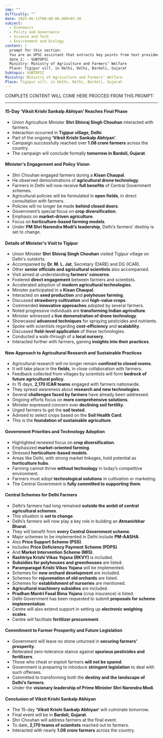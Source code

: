 ```yaml
---
imp: ""
difficulty: ""
date: 2025-06-11T00:00:00.000+05:30
subject:
  - Economics
  - Polity and Governance
  - Science and Tech
  - Environment and Ecology
content: |
  prompt for this section:
  You are an UPSC assistant that extracts key points from text provided by the user. Output ONLY the key points without additional comments. ENSURE 100% FACTUAL CORRECTNESS. take out the 5 most important from exam perspective. keypoints in a way that it covers the complete content in bullet points, each bullet point not more than 12 words.
  date_1: - SUBTOPIC
  Ministry: Ministry of Agriculture and Farmers’ Welfare
  Place: Tigipur vill. in Delhi, Delhi, Bardoli, Gujarat
Subtopic: SUBTOPIC
Ministry: Ministry of Agriculture and Farmers’ Welfare
Place: Tigipur vill. in Delhi, Delhi, Bardoli, Gujarat
---
```


COMPLETE CONTENT WILL COME HERE PROCCED FROM THIS PROMPT:

---

#### 15-Day ‘Viksit Krishi Sankalp Abhiyan’ Reaches Final Phase

- Union Agriculture Minister **Shri Shivraj Singh Chouhan** interacted with farmers.
- Interaction occurred in **Tigipur village, Delhi**.
- Part of the ongoing **‘Viksit Krishi Sankalp Abhiyan’**.
- Campaign successfully reached over **1.08 crore farmers** across the country.
- The campaign will conclude formally **tomorrow in Bardoli, Gujarat**.

#### Minister's Engagement and Policy Vision

- Shri Chouhan engaged farmers during a **Kisan Chaupal**.
- He observed demonstrations of **agricultural drone technology**.
- Farmers in Delhi will now receive **full benefits** of Central Government schemes.
- Agricultural policies will be formulated in **open fields**, in direct consultation with farmers.
- Policies will no longer be made **behind closed doors**.
- Government’s special focus on **crop diversification**.
- Emphasis on **market-driven agriculture**.
- Focus on **horticulture-based farming models**.
- Under **PM Shri Narendra Modi’s leadership**, Delhi’s farmers' destiny is set to change.

#### Details of Minister's Visit to Tigipur

- Union Minister **Shri Shivraj Singh Chouhan** visited Tigipur village on Delhi's outskirts.
- Accompanied by **Dr. M. L. Jat**, Secretary (DARE) and DG (ICAR).
- Other **senior officials and agricultural scientists** also accompanied.
- Visit aimed at understanding **farmers’ concerns**.
- Fostered **direct engagement** between farmers and scientists.
- Accelerated adoption of **modern agricultural technologies**.
- Minister participated in a **Kisan Chaupal**.
- Interacted on **seed production** and **polyhouse farming**.
- Discussed **strawberry cultivation** and **high-value crops**.
- Commended **innovative approaches** adopted by several farmers.
- Noted progressive individuals are **transforming Indian agriculture**.
- Minister witnessed a **live demonstration of drone technology**.
- Showcased **advanced techniques** for spraying pesticides and nutrients.
- Spoke with scientists regarding **cost-efficiency** and **scalability**.
- Discussed **field-level application** of these technologies.
- Conducted a walk-through of a **local nursery**.
- Interacted further with farmers, gaining **insights into their practices**.

#### New Approach to Agricultural Research and Sustainable Practices

- Agricultural research will no longer remain **confined to closed rooms**.
- It will take place in the **fields**, in close collaboration with farmers.
- Feedback collected from villages by scientists will form **bedrock of future agricultural policy**.
- In 15 days, **2,170 ICAR teams** engaged with farmers nationwide.
- They spread awareness about **research and new technologies**.
- Several **challenges faced by farmers** have already been addressed.
- Ongoing efforts focus on **more comprehensive solutions**.
- Minister expressed concern over **declining soil fertility**.
- Urged farmers to get the **soil tested**.
- Advised to select crops based on the **Soil Health Card**.
- This is the **foundation of sustainable agriculture**.

#### Government Priorities and Technology Adoption

- Highlighted renewed focus on **crop diversification**.
- Emphasized **market-oriented farming**.
- Stressed **horticulture-based models**.
- Areas like Delhi, with strong market linkages, hold potential as **horticulture hubs**.
- Farming cannot thrive **without technology** in today’s competitive environment.
- Farmers must adopt **technological solutions** in cultivation or marketing.
- The Central Government is **fully committed to supporting them**.

#### Central Schemes for Delhi Farmers

- Delhi’s farmers had long remained **outside the ambit of central agricultural schemes**.
- This situation is **set to change**.
- Delhi’s farmers will now play a key role in building an **Atmanirbhar Bharat**.
- They will benefit from **every Central Government scheme**.
- Major schemes to be implemented in Delhi include **PM-AASHA**.
- Also **Price Support Scheme (PSS)**.
- Includes **Price Deficiency Payment Scheme (PDPS)**.
- And **Market Intervention Scheme (MIS)**.
- **Rashtriya Krishi Vikas Yojana (RKVY)** is included.
- **Subsidies for polyhouses and greenhouses** are listed.
- **Paramparagat Krishi Vikas Yojana** will be implemented.
- Schemes for **new orchard development** are included.
- Schemes for **rejuvenation of old orchards** are listed.
- Schemes for **establishment of nurseries** are mentioned.
- **Agricultural machinery subsidies** are included.
- **Pradhan Mantri Fasal Bima Yojana** (crop insurance) is listed.
- Delhi Government has been requested to submit **proposals for scheme implementation**.
- Centre will also extend support in setting up **electronic weighing scales**.
- Centre will facilitate **fertilizer procurement**.

#### Commitment to Farmer Prosperity and Future Legislation

- Government will leave no stone unturned in **securing farmers' prosperity**.
- Reiterated zero-tolerance stance against **spurious pesticides and fertilizers**.
- Those who cheat or exploit farmers **will not be spared**.
- Government is preparing to introduce **stringent legislation** to deal with such offenses.
- Committed to transforming both the **destiny and the landscape of Delhi’s farmers**.
- Under the **visionary leadership of Prime Minister Shri Narendra Modi**.

#### Conclusion of Viksit Krishi Sankalp Abhiyan

- The 15-day **‘Viksit Krishi Sankalp Abhiyan’** will culminate tomorrow.
- Final event will be in **Bardoli, Gujarat**.
- Shri Chouhan will address farmers at the final event.
- To date, **2,170 teams of scientists** reached out to farmers.
- Interacted with nearly **1.08 crore farmers** across the country.